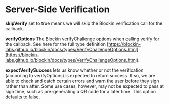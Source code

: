 # Server-Side Verification

**skipVerify** set to true means we will skip the Blockin verification call for the callback.

**verifyOptions** The Blockin verifyChallenge options when calling verify for the callback. See here for the full type definition [https://blockin-labs.github.io/blockin/docs/types/VerifyChallengeOptions.html](https://blockin-labs.github.io/blockin/docs/types/VerifyChallengeOptions.html).

**expectVerifySuccess** lets us know whether or not the verification (according to verifyOptions) is expected to return success. If so, we are able to check and catch certain errors and warn the user before they sign rather than after. Some use cases, however, may not be expected to pass at sign time, such as pre-generating a QR code for a later time. This option defaults to false.

